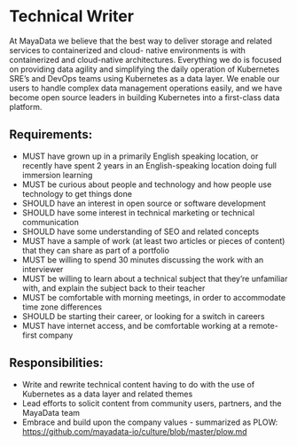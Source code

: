 # Technical Writer
At MayaData we believe that the best way to deliver storage and related services to containerized and cloud-
native environments is with containerized and cloud-native architectures. Everything we do is focused on providing data agility and simplifying the daily operation of Kubernetes SRE’s and DevOps teams using 
Kubernetes as a data layer. We enable our users to handle complex data management operations easily, and we have become open source leaders in building Kubernetes into a first-class data platform.

## Requirements:
* MUST have grown up in a primarily English speaking location, or recently have spent 2 years in an English-speaking location doing full immersion learning
* MUST be curious about people and technology and how people use technology to get things done
* SHOULD have an interest in open source or software development
* SHOULD have some interest in technical marketing or technical communication
* SHOULD have some understanding of SEO and related concepts
* MUST have a sample of work (at least two articles or pieces of content) that they can share as part of a portfolio
* MUST be willing to spend 30 minutes discussing the work with an interviewer
* MUST be willing to learn about a technical subject that they’re unfamiliar with, and explain the subject back to their teacher
* MUST be comfortable with morning meetings, in order to accommodate time zone differences
* SHOULD be starting their career, or looking for a switch in careers
* MUST have internet access, and be comfortable working at a remote-first company

## Responsibilities:
* Write and rewrite technical content having to do with the use of Kubernetes as a data layer and related themes
* Lead efforts to solicit content from community users, partners, and the MayaData team
* Embrace and build upon the company values - summarized as PLOW: https://github.com/mayadata-io/culture/blob/master/plow.md
